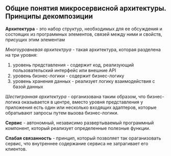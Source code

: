 ## Общие понятия микросервисной архитектуры. Принципы декомпозиции

**Архитектура** - это набор структур, необходимых для ее обсуждения и состоящих из программных элементов, связей между ними и свойств, присущих этим элементам 

*Многоуровневая архитектруа* - такая архитектура, которая разделена на три уровня: 
1. уровень представления - содержит код, реализующий пользовательский интерфейс или внешние API
2. уровень бизнес-логики - содержит бизнес-логику
3. уровень хранения данных - реализует логику взаимодействия с базой данных

*Шестигранная архитектура* - организована таким образом, что бизнес-логика оказывается в центре, вместо уровня представления
у приложения есть один или несколько входящих адаптеров, которые обратывают запросы путем вызова бизнес-логики.

**Сервис** - автономный, независимо развертываемый программный компонент, который реализует определенные полезные функции.

**Слабая связанность** - принцип, который позволяет так ораганизовать сервис, что внутреннее содержание сервиса не затрагивает его клиентов.